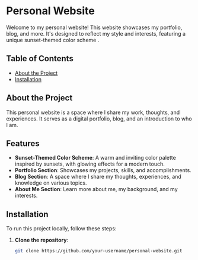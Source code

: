 # Personal Website

Welcome to my personal website! This website showcases my portfolio, blog, and more. It's designed to reflect my style and interests, featuring a unique sunset-themed color scheme .

## Table of Contents

- [About the Project](#about-the-project)
- [Installation](#installation)

## About the Project

This personal website is a space where I share my work, thoughts, and experiences. It serves as a digital portfolio, blog, and an introduction to who I am.

## Features

- **Sunset-Themed Color Scheme**: A warm and inviting color palette inspired by sunsets, with glowing effects for a modern touch.
- **Portfolio Section**: Showcases my projects, skills, and accomplishments.
- **Blog Section**: A space where I share my thoughts, experiences, and knowledge on various topics.
- **About Me Section**: Learn more about me, my background, and my interests.


## Installation

To run this project locally, follow these steps:

1. **Clone the repository**:
   ```bash
   git clone https://github.com/your-username/personal-website.git
